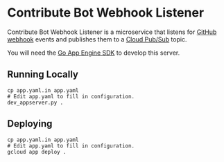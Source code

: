 # Contribute Bot Webhook Listener

Contribute Bot Webhook Listener is a microservice that listens for
[GitHub webhook][] events and publishes them to a [Cloud Pub/Sub][] topic.

You will need the [Go App Engine SDK][] to develop this server.

[Cloud Pub/Sub]: https://cloud.google.com/pubsub/docs/publisher
[GitHub webhook]: https://developer.github.com/webhooks/
[Go App Engine SDK]: https://cloud.google.com/appengine/docs/standard/go/download

## Running Locally

```shell
cp app.yaml.in app.yaml
# Edit app.yaml to fill in configuration.
dev_appserver.py .
```


## Deploying

```shell
cp app.yaml.in app.yaml
# Edit app.yaml to fill in configuration.
gcloud app deploy .
```
